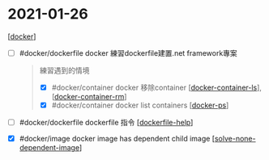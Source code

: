 # 2021-01-26

[[docker]]

- [ ] #docker/dockerfile docker 練習dockerfile建置.net framework專案
    > 練習遇到的情境
    > - [x] #docker/container docker 移除container [[docker-container-ls]],[[docker-container-rm]]
    > - [x] #docker/container docker list containers [[docker-ps]]
- [ ] #docker/dockerfile dockerfile 指令 [[dockerfile-help]]
- [x] #docker/image docker image has dependent child image [[solve-none-dependent-image]]


[//begin]: # "Autogenerated link references for markdown compatibility"
[docker]: ../../../../devops/7-operate/learning/docker/docker.md "Docker"
[docker-container-ls]: ../../../../devops/7-operate/learning/docker/docker-container-ls.md "Docker Container Ls"
[docker-container-rm]: ../../../../devops/7-operate/learning/docker/docker-container-rm.md "Docker Container rm"
[docker-ps]: ../../../../devops/7-operate/learning/docker/docker-ps.md "Docker Ps"
[dockerfile-help]: ../../../../devops/7-operate/learning/docker/dockerfile-help.md "Dockerfile"
[solve-none-dependent-image]: ../../../../devops/7-operate/learning/docker/solve-none-dependent-image.md "Solve None Dependent Image"
[//end]: # "Autogenerated link references"